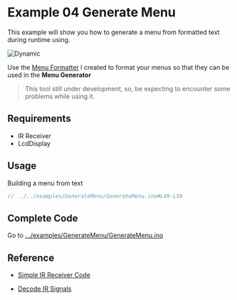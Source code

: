 # Example 04 Generate Menu

This example will show you how to generate a menu from formatted text during runtime using.

![Dynamic](https://i.imgur.com/7eqko4N.gif)

Use the [Menu Formatter](https://forntoh.github.io/LcdMenu/docs/generator/) I created to format your menus so that they can be used in the **Menu Generator**

> This tool still under development, so, be expecting to encounter some problems while using it.

## Requirements

- IR Receiver
- LcdDisplay

## Usage

Building a menu from text

```cpp
// ../../examples/GenerateMenu/GenerateMenu.ino#L49-L59
```

## Complete Code

Go to [.../examples/GenerateMenu/GenerateMenu.ino](https://github.com/forntoh/LcdMenu/tree/master/examples/GenerateMenu/GenerateMenu.ino)

## Reference

- [Simple IR Receiver Code](https://github.com/Arduino-IRremote/Arduino-IRremote/blob/master/examples/SimpleReceiver/SimpleReceiver.ino)

- [Decode IR Signals](https://github.com/Arduino-IRremote/Arduino-IRremote/blob/master/examples/ReceiveDemo/ReceiveDemo.ino)
